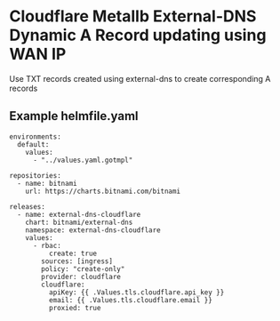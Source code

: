 # Cloudflare Metallb External-DNS Dynamic A Record updating using WAN IP

Use TXT records created using external-dns to create corresponding A records

## Example helmfile.yaml

```
environments:
  default:
    values:
      - "../values.yaml.gotmpl"

repositories:
  - name: bitnami
    url: https://charts.bitnami.com/bitnami

releases:
  - name: external-dns-cloudflare
    chart: bitnami/external-dns
    namespace: external-dns-cloudflare
    values:
      - rbac:
          create: true
        sources: [ingress]
        policy: "create-only"
        provider: cloudflare
        cloudflare:
          apiKey: {{ .Values.tls.cloudflare.api_key }}
          email: {{ .Values.tls.cloudflare.email }}
          proxied: true
```
